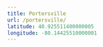 ```yaml
---
title: Portersville
url: /portersville/
latitude: 40.925511400000005
longitude: -80.14425510000001
---
```

